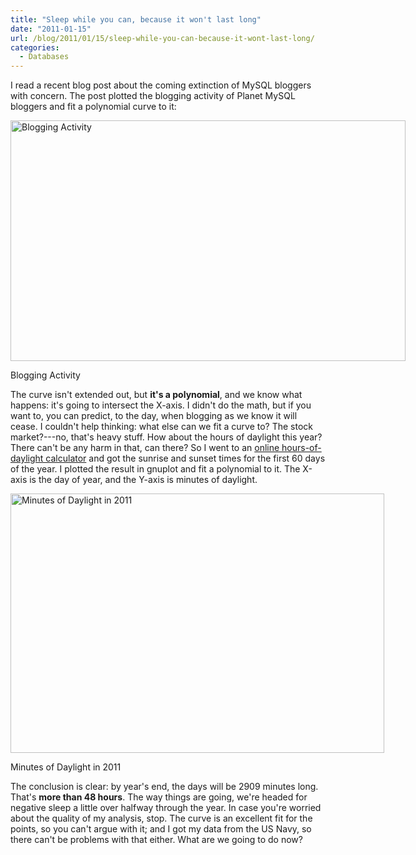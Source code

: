 ```yaml
---
title: "Sleep while you can, because it won't last long"
date: "2011-01-15"
url: /blog/2011/01/15/sleep-while-you-can-because-it-wont-last-long/
categories:
  - Databases
---
```

I read a recent blog post about the coming extinction of MySQL bloggers with concern. The post plotted the blogging activity of Planet MySQL bloggers and fit a polynomial curve to it:

<div id="attachment_2150" class="wp-caption aligncenter" style="width: 642px">
  <img class="size-full wp-image-2150" title="Blogging Activity" src="/media/2011/01/blogging-activity.png" alt="Blogging Activity" width="632" height="385" /><p class="wp-caption-text">
    Blogging Activity
  </p>
</div>

The curve isn't extended out, but **it's a polynomial**, and we know what happens: it's going to intersect the X-axis. I didn't do the math, but if you want to, you can predict, to the day, when blogging as we know it will cease. I couldn't help thinking: what else can we fit a curve to? The stock market?---no, that's heavy stuff. How about the hours of daylight this year? There can't be any harm in that, can there? So I went to an [online hours-of-daylight calculator](http://aa.usno.navy.mil/data/docs/RS_OneYear.php) and got the sunrise and sunset times for the first 60 days of the year. I plotted the result in gnuplot and fit a polynomial to it. The X-axis is the day of year, and the Y-axis is minutes of daylight.

<div id="attachment_2151" class="wp-caption aligncenter" style="width: 608px">
  <img class="size-full wp-image-2151" title="Minutes of Daylight in 2011" src="/media/2011/01/minutes-of-daylight-e1295092294921.png" alt="Minutes of Daylight in 2011" width="598" height="415" /><p class="wp-caption-text">
    Minutes of Daylight in 2011
  </p>
</div>

The conclusion is clear: by year's end, the days will be 2909 minutes long. That's **more than 48 hours**. The way things are going, we're headed for negative sleep a little over halfway through the year. In case you're worried about the quality of my analysis, stop. The curve is an excellent fit for the points, so you can't argue with it; and I got my data from the US Navy, so there can't be problems with that either. What are we going to do now?



